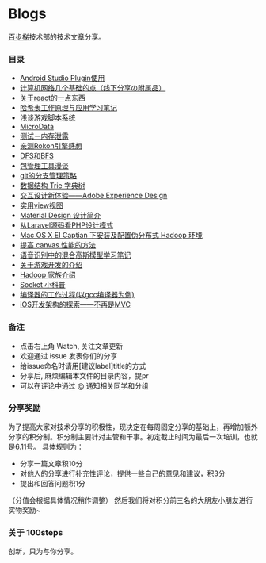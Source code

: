# Blogs

[百步梯](http://www.100steps.net/)技术部的技术文章分享。

### 目录

* [Android Studio Plugin使用](https://github.com/100steps/Blogs/issues/33)
* [计算机网络几个基础的点（线下分享の附属品）](https://github.com/100steps/Blogs/issues/32)
* [关于react的一点东西](https://github.com/100steps/Blogs/issues/30)
* [哈希表工作原理与应用学习笔记](https://github.com/100steps/Blogs/issues/28)
* [浅谈游戏脚本系统](https://github.com/100steps/Blogs/issues/27)
* [MicroData](https://github.com/100steps/Blogs/issues/26)
* [测试－内存泄露](https://github.com/100steps/Blogs/issues/24)
* [亲测Rokon引擎感想](https://github.com/100steps/Blogs/issues/23)
* [DFS和BFS](https://github.com/100steps/Blogs/issues/21)
* [包管理工具漫谈](https://github.com/100steps/Blogs/issues/20)
* [git的分支管理策略](https://github.com/100steps/Blogs/issues/19)
* [数据结构 Trie 字典树](https://github.com/100steps/Blogs/issues/17)
* [交互设计新体验——Adobe Experience Design](https://github.com/100steps/Blogs/issues/16)
* [实用view视图](https://github.com/100steps/Blogs/issues/14)
* [Material Design 设计简介](https://github.com/100steps/Blogs/issues/13)
* [从Laravel源码看PHP设计模式](https://github.com/100steps/Blogs/issues/12)
* [Mac OS X EI Captian 下安装及配置伪分布式 Hadoop 环境](https://github.com/100steps/Blogs/issues/10)
* [提高 canvas 性能的方法](https://github.com/100steps/Blogs/issues/9)
* [语音识别中的混合高斯模型学习笔记](https://github.com/100steps/Blogs/issues/8)
* [关于游戏开发的介绍](https://github.com/100steps/Blogs/issues/6)
* [Hadoop 家族介绍](https://github.com/100steps/Blogs/issues/4)
* [Socket 小科普](https://github.com/100steps/Blogs/issues/3)
* [编译器的工作过程(以gcc编译器为例)](https://github.com/100steps/Blogs/issues/2)
* [iOS开发架构的探索——不再是MVC](https://github.com/100steps/Blogs/issues/1)

### 备注

* 点击右上角 Watch, 关注文章更新
* 欢迎通过 issue 发表你们的分享
* 给issue命名时请用[建议label]title的方式
* 分享后, 麻烦编辑本文件的目录内容，提pr
* 可以在评论中通过 @ 通知相关同学和分组

### 分享奖励

为了提高大家对技术分享的积极性，现决定在每周固定分享的基础上，再增加额外分享的积分制。积分制主要针对主管和干事。初定截止时间为最后一次培训，也就是6.11号。
具体规则为：
* 分享一篇文章积10分
* 对他人的分享进行补充性评论，提供一些自己的意见和建议，积3分
* 提出和回答问题积1分

（分值会根据具体情况稍作调整）
然后我们将对积分前三名的大朋友小朋友进行实物奖励~

### 关于 100steps

创新，只为与你分享。
